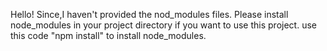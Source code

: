Hello!
Since,I haven't provided the nod_modules files.
Please install node_modules in your project directory if you want to use this project.
use this code "npm install" to install node_modules.
